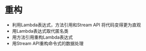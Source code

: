 # 重构
* 利用Lambda表达式，方法引用和Stream API 将代码变得更为直观
* 用Lambda表达式取代匿名类
* 用方法引用重构Lambda表达式
* 用Stream API重构命令式的数据处理